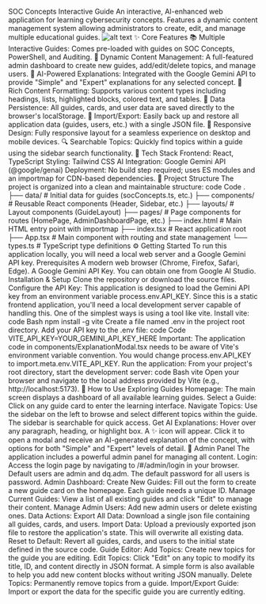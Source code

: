 SOC Concepts Interactive Guide
An interactive, AI-enhanced web application for learning cybersecurity concepts. Features a dynamic content management system allowing administrators to create, edit, and manage multiple educational guides.
![alt text](https://storage.googleapis.com/aistudio-ux-team-public/apps/soc-guide/soc-guide-screenshot.png)
✨ Core Features
📚 Multiple Interactive Guides: Comes pre-loaded with guides on SOC Concepts, PowerShell, and Auditing.
🔧 Dynamic Content Management: A full-featured admin dashboard to create new guides, add/edit/delete topics, and manage users.
🤖 AI-Powered Explanations: Integrated with the Google Gemini API to provide "Simple" and "Expert" explanations for any selected concept.
🎨 Rich Content Formatting: Supports various content types including headings, lists, highlighted blocks, colored text, and tables.
💾 Data Persistence: All guides, cards, and user data are saved directly to the browser's localStorage.
🔄 Import/Export: Easily back up and restore all application data (guides, users, etc.) with a single JSON file.
📱 Responsive Design: Fully responsive layout for a seamless experience on desktop and mobile devices.
🔍 Searchable Topics: Quickly find topics within a guide using the sidebar search functionality.
🚀 Tech Stack
Frontend: React, TypeScript
Styling: Tailwind CSS
AI Integration: Google Gemini API (@google/genai)
Deployment: No build step required; uses ES modules and an importmap for CDN-based dependencies.
📂 Project Structure
The project is organized into a clean and maintainable structure:
code
Code
.
├── data/               # Initial data for guides (socConcepts.ts, etc.)
├── components/         # Reusable React components (Header, Sidebar, etc.)
├── layouts/            # Layout components (GuideLayout)
├── pages/              # Page components for routes (HomePage, AdminDashboardPage, etc.)
├── index.html          # Main HTML entry point with importmap
├── index.tsx           # React application root
├── App.tsx             # Main component with routing and state management
└── types.ts            # TypeScript type definitions
⚙️ Getting Started
To run this application locally, you will need a local web server and a Google Gemini API key.
Prerequisites
A modern web browser (Chrome, Firefox, Safari, Edge).
A Google Gemini API Key. You can obtain one from Google AI Studio.
Installation & Setup
Clone the repository or download the source files.
Configure the API Key:
This application is designed to load the Gemini API key from an environment variable process.env.API_KEY. Since this is a static frontend application, you'll need a local development server capable of handling this. One of the simplest ways is using a tool like vite.
Install vite:
code
Bash
npm install -g vite
Create a file named .env in the project root directory.
Add your API key to the .env file:
code
Code
VITE_API_KEY=YOUR_GEMINI_API_KEY_HERE
Important: The application code in components/ExplanationModal.tsx needs to be aware of Vite's environment variable convention. You would change process.env.API_KEY to import.meta.env.VITE_API_KEY.
Run the application:
From your project's root directory, start the development server:
code
Bash
vite
Open your browser and navigate to the local address provided by Vite (e.g., http://localhost:5173).
📖 How to Use
Exploring Guides
Homepage: The main screen displays a dashboard of all available learning guides.
Select a Guide: Click on any guide card to enter the learning interface.
Navigate Topics: Use the sidebar on the left to browse and select different topics within the guide. The sidebar is searchable for quick access.
Get AI Explanations: Hover over any paragraph, heading, or highlight box. A ✨ icon will appear. Click it to open a modal and receive an AI-generated explanation of the concept, with options for both "Simple" and "Expert" levels of detail.
🔑 Admin Panel
The application includes a powerful admin panel for managing all content.
Login:
Access the login page by navigating to /#/admin/login in your browser.
Default users are admin and dq.adm.
The default password for all users is password.
Admin Dashboard:
Create New Guides: Fill out the form to create a new guide card on the homepage. Each guide needs a unique ID.
Manage Current Guides: View a list of all existing guides and click "Edit" to manage their content.
Manage Admin Users: Add new admin users or delete existing ones.
Data Actions:
Export All Data: Download a single json file containing all guides, cards, and users.
Import Data: Upload a previously exported json file to restore the application's state. This will overwrite all existing data.
Reset to Default: Revert all guides, cards, and users to the initial state defined in the source code.
Guide Editor:
Add Topics: Create new topics for the guide you are editing.
Edit Topics: Click "Edit" on any topic to modify its title, ID, and content directly in JSON format. A simple form is also available to help you add new content blocks without writing JSON manually.
Delete Topics: Permanently remove topics from a guide.
Import/Export Guide: Import or export the data for the specific guide you are currently editing.
